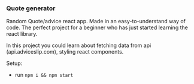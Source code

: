 ### Quote generator

Random Quote/advice react app. Made in an easy-to-understand way of code. The perfect project for a beginner who has just started learning the react library.

In this project you could learn about fetching data from api (api.adviceslip.com), styling react components.

Setup:

- run `npm i && npm start`
